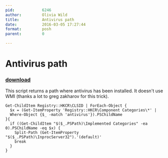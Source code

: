 ```yaml
---
pid:            6246
author:         Olivia Wild
title:          Antivirus path
date:           2016-03-05 17:27:44
format:         posh
parent:         0

---
```


# Antivirus path

### [download](//scripts/6246.ps1)

This script returns a path where antivirus has been installed. It doesn't use WMI (thanks a lot to greg zakharov for this trick).

```posh
Get-ChildItem Registry::HKCR\CLSID | ForEach-Object {
  $x = (Get-ItemProperty 'Registry::HKCR\Component Categories\*' |
  Where-Object {$_ -match 'antivirus'}).PSChildName
}{
  if ((Get-ChildItem "$($_.PSPath)\Implemented Categories" -ea 0).PSChildName -eq $x) {
    Split-Path (Get-ItemProperty "$($_.PSPath)\InprocServer32").'(default)'
    break
  }
}
```
